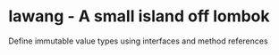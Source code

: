 # lawang - A small island off lombok
Define immutable value types using interfaces and method references
